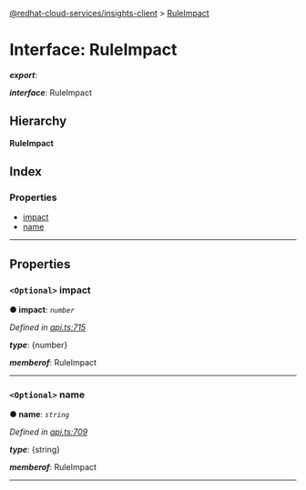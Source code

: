[@redhat-cloud-services/insights-client](../README.md) > [RuleImpact](../interfaces/ruleimpact.md)

# Interface: RuleImpact

*__export__*: 

*__interface__*: RuleImpact

## Hierarchy

**RuleImpact**

## Index

### Properties

* [impact](ruleimpact.md#impact)
* [name](ruleimpact.md#name)

---

## Properties

<a id="impact"></a>

### `<Optional>` impact

**● impact**: *`number`*

*Defined in [api.ts:715](https://github.com/RedHatInsights/javascript-clients/blob/master/packages/insights/api.ts#L715)*

*__type__*: {number}

*__memberof__*: RuleImpact

___
<a id="name"></a>

### `<Optional>` name

**● name**: *`string`*

*Defined in [api.ts:709](https://github.com/RedHatInsights/javascript-clients/blob/master/packages/insights/api.ts#L709)*

*__type__*: {string}

*__memberof__*: RuleImpact

___

